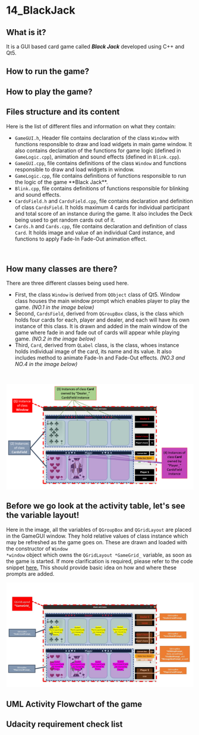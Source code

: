 # 14_BlackJack
## What is it?
It is a GUI based card game called ***Black Jack*** developed using C++ and Qt5.</br>

## How to run the game?

## How to play the game?

## Files structure and its content
Here is the list of different files and information on what they contain:
<ul>
<li> <code>GameGUI.h</code>, Header file contains declaration of the class <code>Window</code> with functions responsible to draw and load widgets in main game window. It also contains declaration of the functions for game logic (defined in <code>GameLogic.cpp</code>), animation and sound effects (defined in <code>Blink.cpp</code>). </li>
<li> <code>GameGUI.cpp</code>, file contains definitions of the class <code>Window</code> and functions responsible to draw and load widgets in window. </li>
<li> <code>GameLogic.cpp</code>, file contains definitions of functions responsible to run the logic of the game **Black Jack**. </li>
<li> <code>Blink.cpp</code>, file contains definitions of functions responsible for blinking and sound effects. </li>
<li> <code>CardsField.h</code> and <code>CardsField.cpp</code>, file contains declaration and definition of class <code>CardsField</code>. It holds maximum 4 cards for individual participant and total score of an instance during the game. It also includes the Deck being used to get random cards out of it. </li>
<li> <code>Cards.h</code> and <code>Cards.cpp</code>, file contains declaration and definition of class <code>Card</code>. It holds image and value of an individual Card instance, and functions to apply Fade-In Fade-Out animation effect. </li> </ul> </br>

## How many classes are there?
There are three different classes being used here. 
<ul>
<li> First, the class <code>Window</code> is derived from <code>QObject</code> class of Qt5. Window class houses the main window prompt which enables player to play the game. <em>(NO.1 in the image below)</em> </li>
<li> Second, <code>CardsField</code>, derived from <code>QGroupBox</code> class, is the class which holds four cards for each, player and dealer, and each will have its own instance of this class. It is drawn and added in the main window of the game where fade in and fade out of cards will appear while playing game. <em>(NO.2 in the image below)</em> </li>
<li> Third, <code>Card</code>, derived from <code>QLabel</code> class, is the class, whoes instance holds individual image of the card, its name and its value. It also includes method to animate Fade-In and Fade-Out effects. <em>(NO.3 and NO.4 in the image below)</em> </li> </ul> </br>

![ImageA](Image/UseOfClassInstanceInGame.PNG) 

## Before we go look at the activity table, let's see the variable layout!

Here in the image, all the variables of <code>QGroupBox</code> and <code>QGridLayout</code> are placed in the GameGUI window. They hold relative values of class instance which may be refreshed as the game goes on. These are drawn and loaded with the constructor of <code>Window *window</code> object which owns the <code>QGridLayout *GameGrid_</code> variable, as soon as the game is started. If more clarification is required, please refer to the code snippet [here.](https://github.com/CPaladiya/14_BlackJack/blob/458e3597828f7f070d637ef643651e88f652a973/GameGUI.cpp#L77-L84)   This should provide basic idea on how and where these prompts are added.</br>

![](Image/VariableInGame.jpg) </br>

## UML Activity Flowchart of the game
## Udacity requirement check list

